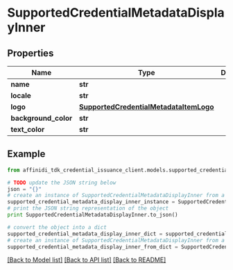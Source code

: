 # SupportedCredentialMetadataDisplayInner

## Properties

| Name                 | Type                                                                              | Description | Notes      |
| -------------------- | --------------------------------------------------------------------------------- | ----------- | ---------- |
| **name**             | **str**                                                                           |             |
| **locale**           | **str**                                                                           |             | [optional] |
| **logo**             | [**SupportedCredentialMetadataItemLogo**](SupportedCredentialMetadataItemLogo.md) |             | [optional] |
| **background_color** | **str**                                                                           |             | [optional] |
| **text_color**       | **str**                                                                           |             | [optional] |

## Example

```python
from affinidi_tdk_credential_issuance_client.models.supported_credential_metadata_display_inner import SupportedCredentialMetadataDisplayInner

# TODO update the JSON string below
json = "{}"
# create an instance of SupportedCredentialMetadataDisplayInner from a JSON string
supported_credential_metadata_display_inner_instance = SupportedCredentialMetadataDisplayInner.from_json(json)
# print the JSON string representation of the object
print SupportedCredentialMetadataDisplayInner.to_json()

# convert the object into a dict
supported_credential_metadata_display_inner_dict = supported_credential_metadata_display_inner_instance.to_dict()
# create an instance of SupportedCredentialMetadataDisplayInner from a dict
supported_credential_metadata_display_inner_from_dict = SupportedCredentialMetadataDisplayInner.from_dict(supported_credential_metadata_display_inner_dict)
```

[[Back to Model list]](../README.md#documentation-for-models) [[Back to API list]](../README.md#documentation-for-api-endpoints) [[Back to README]](../README.md)
